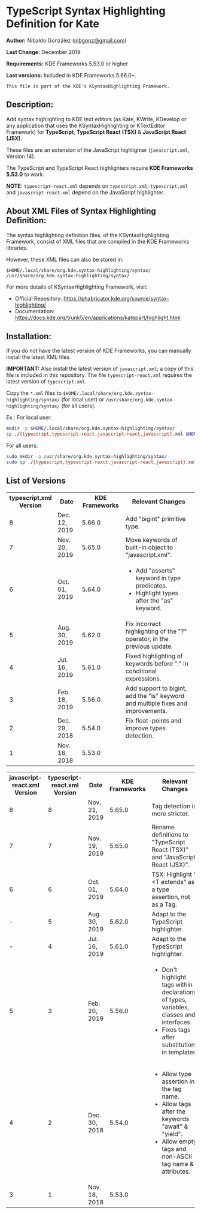 # TypeScript Syntax Highlighting Definition for Kate

**Author:** Nibaldo González (<nibgonz@gmail.com>)

**Last Change:** December 2019

**Requirements:** KDE Frameworks 5.53.0 or higher

**Last versions:** Included in KDE Frameworks 5.66.0+.

```
This file is part of the KDE's KSyntaxHighlighting Framework.
```

## Description:

Add syntax highlighting to KDE text editors (as Kate, KWrite, KDevelop
or any application that uses the KSyntaxHighlighting or KTextEditor Framework)
for **TypeScript**, **TypeScript React (TSX)** & **JavaScript React (JSX)**.

These files are an extension of the JavaScript highlighter (`javascript.xml`, Version 14).

The TypeScript and TypeScript React highlighters require **KDE Frameworks 5.53.0** to work.

**NOTE:** `typescript-react.xml` depends on `typescript.xml`;
`typescript.xml` and `javascript-react.xml` depend on the JavaScript highlighter.

## About XML Files of Syntax Highlighting Definition:

The syntax highlighting definition files, of the KSyntaxHighlighting Framework,
consist of XML files that are compiled in the KDE Frameworks libraries.

However, these XML files can also be stored in:

    $HOME/.local/share/org.kde.syntax-highlighting/syntax/
    /usr/share/org.kde.syntax-highlighting/syntax/

For more details of KSyntaxHighlighting Framework, visit:
* Official Repository: https://phabricator.kde.org/source/syntax-highlighting/
* Documentation: https://docs.kde.org/trunk5/en/applications/katepart/highlight.html

## Installation:

If you do not have the latest version of KDE Frameworks, you can manually install the latest XML files.

**IMPORTANT:** Also install the latest version of `javascript.xml`;
a copy of this file is included in this repository.
The file `typescript-react.xml` requires the latest version of `typescript.xml`.

Copy the `*.xml` files to `$HOME/.local/share/org.kde.syntax-highlighting/syntax/` (for local user) or `/usr/share/org.kde.syntax-highlighting/syntax/` (for all users).

Ex.:
For local user:
```bash
mkdir -p $HOME/.local/share/org.kde.syntax-highlighting/syntax/
cp ./{typescript,typescript-react,javascript-react,javascript}.xml $HOME/.local/share/org.kde.syntax-highlighting/syntax/
```
For all users:
```bash
sudo mkdir -p /usr/share/org.kde.syntax-highlighting/syntax/
sudo cp ./{typescript,typescript-react,javascript-react,javascript}.xml /usr/share/org.kde.syntax-highlighting/syntax/
```

## List of Versions

<table>
    <tr>
        <th>typescript.xml<br>Version</th>
        <th>Date</th>
        <th>KDE Frameworks</th>
        <th>Relevant Changes</th>
    </tr>
    <tr>
        <td>8</td>
        <td>Dec. 12, 2019</td>
        <td>5.66.0</td>
        <td>Add "bigint" primitive type.</td>
    </tr>
    <tr>
        <td>7</td>
        <td>Nov. 20, 2019</td>
        <td>5.65.0</td>
        <td>Move keywords of built-in object to "javascript.xml".</td>
    </tr>
    <tr>
        <td>6</td>
        <td>Oct. 01, 2019</td>
        <td>5.64.0</td>
        <td><ul>
            <li>Add "asserts" keyword in type predicates.</li>
            <li>Highlight types after the "as" keyword.</li>
        </ul></td>
    </tr>
    <tr>
        <td>5</td>
        <td>Aug. 30, 2019</td>
        <td>5.62.0</td>
        <td>Fix incorrect highlighting of the "?" operator, in the previous update.</td>
    </tr>
    <tr>
        <td>4</td>
        <td>Jul. 16, 2019</td>
        <td>5.61.0</td>
        <td>Fixed highlighting of keywords before ":" in conditional expressions.</td>
    </tr>
    <tr>
        <td>3</td>
        <td>Feb. 18, 2019</td>
        <td>5.56.0</td>
        <td>Add support to bigint, add the "is" keyword and multiple fixes and improvements.</li>
        </ul></td>
    </tr>
    <tr>
        <td>2</td>
        <td>Dec. 29, 2018</td>
        <td>5.54.0</td>
        <td>Fix float-points and improve types detection.</td>
    </tr>
    <tr>
        <td>1</td>
        <td>Nov. 18, 2018</td>
        <td>5.53.0</td>
        <td></td>
    </tr>
</table>

<table>
    <tr>
        <th>javascript-react.xml<br>Version</th>
        <th>typescript-react.xml<br>Version</th>
        <th>Date</th>
        <th>KDE Frameworks</th>
        <th>Relevant Changes</th>
    </tr>
    <tr>
        <td>8</td>
        <td>8</td>
        <td>Nov. 21, 2019</td>
        <td>5.65.0</td>
        <td>Tag detection is more stricter.</td>
    </tr>
    <tr>
        <td>7</td>
        <td>7</td>
        <td>Nov. 19, 2019</td>
        <td>5.65.0</td>
        <td>Rename definitions to "TypeScript React (TSX)" and "JavaScript React (JSX)".</td>
    </tr>
    <tr>
        <td>6</td>
        <td>6</td>
        <td>Oct. 01, 2019</td>
        <td>5.64.0</td>
        <td>TSX: Highlight "&lt;T extends" as a type assertion, not as a Tag.</td>
    </tr>
    <tr>
        <td>-</td>
        <td>5</td>
        <td>Aug. 30, 2019</td>
        <td>5.62.0</td>
        <td>Adapt to the TypeScript highlighter.</td>
    </tr>
    <tr>
        <td>-</td>
        <td>4</td>
        <td>Jul. 16, 2019</td>
        <td>5.61.0</td>
        <td>Adapt to the TypeScript highlighter.</td>
    </tr>
    <tr>
        <td>5</td>
        <td>3</td>
        <td>Feb. 20, 2019</td>
        <td>5.56.0</td>
        <td><ul>
            <li>Don't highlight tags within declarations of types, variables, classes and interfaces.</li>
            <li>Fixes tags after substitutions in templates.</li>
        </ul></td>
    </tr>
    <tr>
        <td>4</td>
        <td>2</td>
        <td>Dec. 30, 2018</td>
        <td>5.54.0</td>
        <td><ul>
            <li>Allow type assertion in the tag name.</li>
            <li>Allow tags after the keywords "await" & "yield".</li>
            <li>Allow empty tags and non-ASCII tag name & attributes.</li>
        </ul></td>
    </tr>
    <tr>
        <td>3</td>
        <td>1</td>
        <td>Nov. 18, 2018</td>
        <td>5.53.0</td>
        <td></td>
    </tr>
</table>
